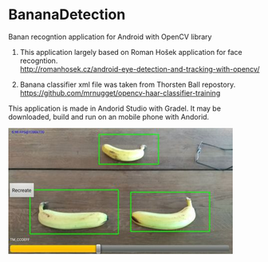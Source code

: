 # BananaDetection
Banan recogntion application for Android with OpenCV library

1. This application largely based on Roman Hošek application for face recogntion.<br/>
http://romanhosek.cz/android-eye-detection-and-tracking-with-opencv/

2. Banana classifier xml file was taken from Thorsten Ball repostory. <br/>
https://github.com/mrnugget/opencv-haar-classifier-training

This application is made in Andorid Studio with Gradel.
It may be downloaded, build and run on an mobile phone with Andorid.

![Alt text](https://github.com/AndrewCh/BananaDetection/blob/master/banana.jpeg?raw=true "Title")
